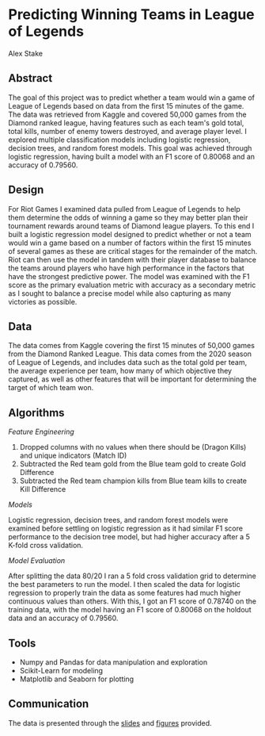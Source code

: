 # Predicting Winning Teams in League of Legends

Alex Stake

## Abstract

The goal of this project was to predict whether a team would win a game of League of Legends based on data from the first 15 minutes of the game. The data was retrieved from Kaggle and covered 50,000 games from the Diamond ranked league, having features such as each team's gold total, total kills, number of enemy towers destroyed, and average player level.
I explored multiple classification models including logistic regression, decision trees, and random forest models. This goal was achieved through logistic regression, having built a model with an F1 score of 0.80068 and an accuracy of 0.79560.

## Design

For Riot Games I examined data pulled from League of Legends to help them determine the odds of winning a game so they may better plan their tournament rewards around teams of Diamond league players. To this end I built a logistic regression model designed to predict whether or not a team would win a game based on a number of factors within the first 15 minutes of several games as these are critical stages for the remainder of the match. Riot can then use the model in tandem with their player database to balance the teams around players who have high performance in the factors that have the strongest predictive power.
The model was examined with the F1 score as the primary evaluation metric with accuracy as a secondary metric as I sought to balance a precise model while also capturing as many victories as possible.

## Data

The data comes from Kaggle covering the first 15 minutes of 50,000 games from the Diamond Ranked League. This data comes from the 2020 season of League of Legends, and includes data such as the total gold per team, the average experience per team, how many of which objective they captured, as well as other features that will be important for determining the target of which team won.

## Algorithms

*Feature Engineering*
1. Dropped columns with no values when there should be (Dragon Kills) and unique indicators (Match ID)
2. Subtracted the Red team gold from the Blue team gold to create Gold Difference
3. Subtracted the Red team champion kills from Blue team kills to create Kill Difference

*Models*

Logistic regression, decision trees, and random forest models were examined before settling on logistic regression as it had similar F1 score performance to the decision tree model, but had higher accuracy after a 5 K-fold cross validation.

*Model Evaluation*

After splitting the data 80/20 I ran a 5 fold cross validation grid to determine the best parameters to run the model. I then scaled the data for logistic regression to properly train the data as some features had much higher continuous values than others. With this, I got an F1 score of 0.78740 on the training data, with the model having an F1 score of 0.80068 on the holdout data and an accuracy of 0.79560.

## Tools

- Numpy and Pandas for data manipulation and exploration
- Scikit-Learn for modeling
- Matplotlib and Seaborn for plotting

## Communication

The data is presented through the [slides](https://github.com/ajstake/League_Classification/blob/main/League_Classification.pdf) and [figures](https://github.com/ajstake/League_Classification/tree/main/figures) provided.
